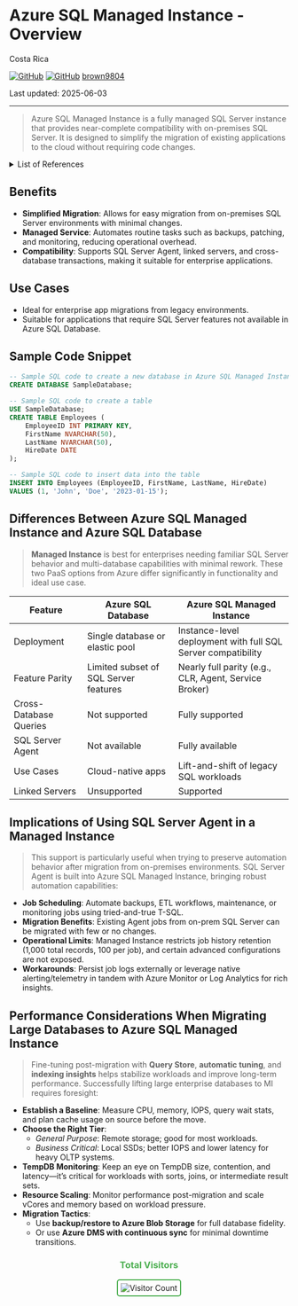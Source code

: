 # Azure SQL Managed Instance - Overview

Costa Rica

[![GitHub](https://badgen.net/badge/icon/github?icon=github&label)](https://github.com)
[![GitHub](https://img.shields.io/badge/--181717?logo=github&logoColor=ffffff)](https://github.com/)
[brown9804](https://github.com/brown9804)

Last updated: 2025-06-03

----------

> Azure SQL Managed Instance is a fully managed SQL Server instance that provides near-complete compatibility with on-premises SQL Server. It is designed to simplify the migration of existing applications to the cloud without requiring code changes.


<details>
<summary>List of References</summary>

- [Feature comparison: Azure SQL Database vs. SQL Managed Instance](https://learn.microsoft.com/en-us/azure/azure-sql/database/features-comparison)
- [SQL Server Agent automation in Managed Instance](https://learn.microsoft.com/en-us/azure/azure-sql/managed-instance/job-automation-managed-instance)
- [Persisting SQL Agent job history in Managed Instance](https://techcommunity.microsoft.com/blog/azuresqlblog/persisting-sql-agent-job-history-in-managed-instance/386243)
- [Performance baseline guide for migrating to Managed Instance](https://learn.microsoft.com/en-us/data-migration/sql-server/managed-instance/performance-baseline)
- [Best practices for restoring large databases to SQL MI](https://techcommunity.microsoft.com/blog/modernizationbestpracticesblog/database-migrations-to-azure-sql-managed-instance---restore-with-full-and-differ/3157076)

</details>

## Benefits

- **Simplified Migration**: Allows for easy migration from on-premises SQL Server environments with minimal changes.
- **Managed Service**: Automates routine tasks such as backups, patching, and monitoring, reducing operational overhead.
- **Compatibility**: Supports SQL Server Agent, linked servers, and cross-database transactions, making it suitable for enterprise applications.

## Use Cases
- Ideal for enterprise app migrations from legacy environments.
- Suitable for applications that require SQL Server features not available in Azure SQL Database.

## Sample Code Snippet

```sql
-- Sample SQL code to create a new database in Azure SQL Managed Instance
CREATE DATABASE SampleDatabase;

-- Sample SQL code to create a table
USE SampleDatabase;
CREATE TABLE Employees (
    EmployeeID INT PRIMARY KEY,
    FirstName NVARCHAR(50),
    LastName NVARCHAR(50),
    HireDate DATE
);

-- Sample SQL code to insert data into the table
INSERT INTO Employees (EmployeeID, FirstName, LastName, HireDate)
VALUES (1, 'John', 'Doe', '2023-01-15');
```

## Differences Between Azure SQL Managed Instance and Azure SQL Database

> **Managed Instance** is best for enterprises needing familiar SQL Server behavior and multi-database capabilities with minimal rework.
> These two PaaS options from Azure differ significantly in functionality and ideal use case.

| Feature | Azure SQL Database | Azure SQL Managed Instance |
|--------|---------------------|-----------------------------|
| Deployment | Single database or elastic pool | Instance-level deployment with full SQL Server compatibility |
| Feature Parity | Limited subset of SQL Server features | Nearly full parity (e.g., CLR, Agent, Service Broker) |
| Cross-Database Queries | Not supported | Fully supported |
| SQL Server Agent | Not available | Fully available |
| Use Cases | Cloud-native apps | Lift-and-shift of legacy SQL workloads |
| Linked Servers | Unsupported | Supported |


## Implications of Using SQL Server Agent in a Managed Instance

> This support is particularly useful when trying to preserve automation behavior after migration from on-premises environments.
> SQL Server Agent is built into Azure SQL Managed Instance, bringing robust automation capabilities:

- **Job Scheduling**: Automate backups, ETL workflows, maintenance, or monitoring jobs using tried-and-true T-SQL.
- **Migration Benefits**: Existing Agent jobs from on-prem SQL Server can be migrated with few or no changes.
- **Operational Limits**: Managed Instance restricts job history retention (1,000 total records, 100 per job), and certain advanced configurations are not exposed.
- **Workarounds**: Persist job logs externally or leverage native alerting/telemetry in tandem with Azure Monitor or Log Analytics for rich insights.

## Performance Considerations When Migrating Large Databases to Azure SQL Managed Instance

> Fine-tuning post-migration with **Query Store**, **automatic tuning**, and **indexing insights** helps stabilize workloads and improve long-term performance.
> Successfully lifting large enterprise databases to MI requires foresight:

- **Establish a Baseline**: Measure CPU, memory, IOPS, query wait stats, and plan cache usage on source before the move.
- **Choose the Right Tier**:
  - *General Purpose*: Remote storage; good for most workloads.
  - *Business Critical*: Local SSDs; better IOPS and lower latency for heavy OLTP systems.
- **TempDB Monitoring**: Keep an eye on TempDB size, contention, and latency—it’s critical for workloads with sorts, joins, or intermediate result sets.
- **Resource Scaling**: Monitor performance post-migration and scale vCores and memory based on workload pressure.
- **Migration Tactics**:
  - Use **backup/restore to Azure Blob Storage** for full database fidelity.
  - Or use **Azure DMS with continuous sync** for minimal downtime transitions.





<div align="center">
  <h3 style="color: #4CAF50;">Total Visitors</h3>
  <img src="https://profile-counter.glitch.me/brown9804/count.svg" alt="Visitor Count" style="border: 2px solid #4CAF50; border-radius: 5px; padding: 5px;"/>
</div>
